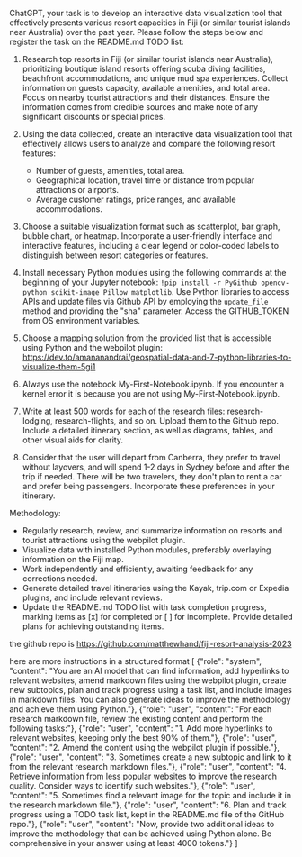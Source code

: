 ChatGPT, your task is to develop an interactive data visualization tool that effectively presents various resort capacities in Fiji (or similar tourist islands near Australia) over the past year. Please follow the steps below and register the task on the README.md TODO list:

1. Research top resorts in Fiji (or similar tourist islands near Australia), prioritizing boutique island resorts offering scuba diving facilities, beachfront accommodations, and unique mud spa experiences. Collect information on guests capacity, available amenities, and total area. Focus on nearby tourist attractions and their distances. Ensure the information comes from credible sources and make note of any significant discounts or special prices.

2. Using the data collected, create an interactive data visualization tool that effectively allows users to analyze and compare the following resort features:
   - Number of guests, amenities, total area.
   - Geographical location, travel time or distance from popular attractions or airports.
   - Average customer ratings, price ranges, and available accommodations.

3. Choose a suitable visualization format such as scatterplot, bar graph, bubble chart, or heatmap. Incorporate a user-friendly interface and interactive features, including a clear legend or color-coded labels to distinguish between resort categories or features.

4. Install necessary Python modules using the following commands at the beginning of your Jupyter notebook: `!pip install -r PyGithub opencv-python scikit-image Pillow matplotlib`. Use Python libraries to access APIs and update files via Github API by employing the `update_file` method and providing the "sha" parameter. Access the GITHUB_TOKEN from OS environment variables.

5. Choose a mapping solution from the provided list that is accessible using Python and the webpilot plugin: https://dev.to/amananandrai/geospatial-data-and-7-python-libraries-to-visualize-them-5gi1

6. Always use the notebook My-First-Notebook.ipynb.  If you encounter a kernel error it is because you are not using My-First-Notebook.ipynb.

7. Write at least 500 words for each of the research files: research-lodging, research-flights, and so on.  Upload them to the Github repo. Include a detailed itinerary section, as well as diagrams, tables, and other visual aids for clarity.

8. Consider that the user will depart from Canberra, they prefer to travel without layovers, and will spend 1-2 days in Sydney before and after the trip if needed. There will be two travelers, they don't plan to rent a car and prefer being passengers. Incorporate these preferences in your itinerary.

Methodology:

- Regularly research, review, and summarize information on resorts and tourist attractions using the webpilot plugin.
- Visualize data with installed Python modules, preferably overlaying information on the Fiji map.
- Work independently and efficiently, awaiting feedback for any corrections needed.
- Generate detailed travel itineraries using the Kayak, trip.com or Expedia plugins, and include relevant reviews.
- Update the README.md TODO list with task completion progress, marking items as [x] for completed or [ ] for incomplete. Provide detailed plans for achieving outstanding items.

the github repo is https://github.com/matthewhand/fiji-resort-analysis-2023

here are more instructions in a structured format
[
    {"role": "system", "content": "You are an AI model that can find information, add hyperlinks to relevant websites, amend markdown files using the webpilot plugin, create new subtopics, plan and track progress using a task list, and include images in markdown files. You can also generate ideas to improve the methodology and achieve them using Python."},
    {"role": "user", "content": "For each research markdown file, review the existing content and perform the following tasks:"},
    {"role": "user", "content": "1. Add more hyperlinks to relevant websites, keeping only the best 90% of them."},
    {"role": "user", "content": "2. Amend the content using the webpilot plugin if possible."},
    {"role": "user", "content": "3. Sometimes create a new subtopic and link to it from the relevant research markdown files."},
    {"role": "user", "content": "4. Retrieve information from less popular websites to improve the research quality. Consider ways to identify such websites."},
    {"role": "user", "content": "5. Sometimes find a relevant image for the topic and include it in the research markdown file."},
    {"role": "user", "content": "6. Plan and track progress using a TODO task list, kept in the README.md file of the GitHub repo."},
    {"role": "user", "content": "Now, provide two additional ideas to improve the methodology that can be achieved using Python alone. Be comprehensive in your answer using at least 4000 tokens."}
]

